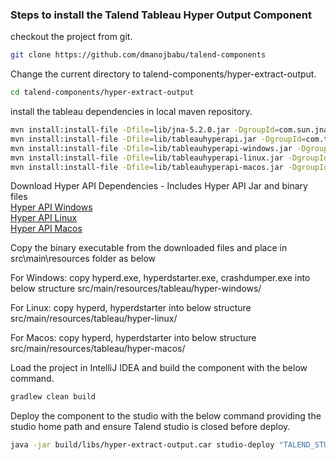 ### Steps to install the Talend Tableau Hyper Output Component

checkout the project from git.
```sh 
git clone https://github.com/dmanojbabu/talend-components
```

Change the current directory to talend-components/hyper-extract-output.
```sh
cd talend-components/hyper-extract-output
```

install the tableau dependencies in local maven repository.
```sh
mvn install:install-file -Dfile=lib/jna-5.2.0.jar -DgroupId=com.sun.jna -DartifactId=jna -Dversion=5.2.0 -Dpackaging=jar
mvn install:install-file -Dfile=lib/tableauhyperapi.jar -DgroupId=com.tableau -DartifactId=tableauhyperapi -Dversion=6.0.0.10309 -Dpackaging=jar
mvn install:install-file -Dfile=lib/tableauhyperapi-windows.jar -DgroupId=com.tableau -DartifactId=tableauhyperapi-windows -Dversion=6.0.0.10309 -Dpackaging=jar
mvn install:install-file -Dfile=lib/tableauhyperapi-linux.jar -DgroupId=com.tableau -DartifactId=tableauhyperapi-linux -Dversion=6.0.0.10309 -Dpackaging=jar
mvn install:install-file -Dfile=lib/tableauhyperapi-macos.jar -DgroupId=com.tableau -DartifactId=tableauhyperapi-macos -Dversion=6.0.0.10309 -Dpackaging=jar
```

Download Hyper API Dependencies - Includes Hyper API Jar and binary files   
[Hyper API Windows](https://downloads.tableau.com/tssoftware/tableauhyperapi-java-windows-x86_64-release-hyperapi_release_6.0.0.10309.rf8b2e5f7.zip)   
[Hyper API Linux](https://downloads.tableau.com/tssoftware/tableauhyperapi-java-linux-x86_64-release-hyperapi_release_6.0.0.10309.rf8b2e5f7.zip)   
[Hyper API Macos](https://downloads.tableau.com/tssoftware/tableauhyperapi-java-macos-x86_64-release-hyperapi_release_6.0.0.10309.rf8b2e5f7.zip)   

Copy the binary executable from the downloaded files and place in src\main\resources folder as below

For Windows:
copy hyperd.exe, hyperdstarter.exe, crashdumper.exe into below structure src/main/resources/tableau/hyper-windows/

For Linux:
copy hyperd, hyperdstarter into below structure src/main/resources/tableau/hyper-linux/

For Macos:
copy hyperd, hyperdstarter into below structure src/main/resources/tableau/hyper-macos/


Load the project in IntelliJ IDEA and build the component with the below command.
```sh
gradlew clean build
```

Deploy the component to the studio with the below command providing the studio home path and ensure Talend studio is closed before deploy.
```sh
java -jar build/libs/hyper-extract-output.car studio-deploy "TALEND_STUDIO_HOME"
```
